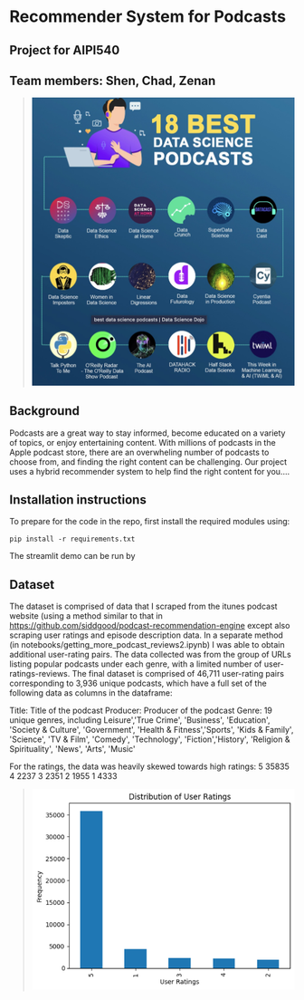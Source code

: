 # Recommender System for Podcasts
## Project for AIPI540
## Team members: Shen, Chad, Zenan

>![img.jpg](assets/bestdspods.jpg)

## Background
Podcasts are a great way to stay informed, become educated on a variety of topics, or enjoy entertaining content. With millions of podcasts in the Apple podcast store, there are an overwheling number of podcasts to choose from, and finding the right content can be challenging. Our project uses a hybrid recommender system to help find the right content for you....

## Installation instructions

To prepare for the code in the repo, first install the required modules using:

```
pip install -r requirements.txt
```

The streamlit demo can be run by

## Dataset
The dataset is comprised of data that I scraped from the itunes podcast website (using a method similar to that in https://github.com/siddgood/podcast-recommendation-engine except also scraping user ratings and episode description data. In a separate method (in notebooks/getting_more_podcast_reviews2.ipynb) I was able to obtain additional user-rating pairs. The data collected was from the group of URLs listing popular podcasts under each genre, with a limited number of user-ratings-reviews. The final dataset is comprised of 46,711 user-rating pairs corresponding to 3,936 unique podcasts, which have a full set of the following data as columns in the dataframe:

Title: Title of the podcast
Producer: Producer of the podcast
Genre: 19 unique genres, including 
    Leisure','True Crime', 'Business', 'Education', 'Society & Culture', 'Government', 'Health & Fitness','Sports', 'Kids & Family', 'Science', 'TV & Film', 'Comedy', 'Technology', 'Fiction','History', 'Religion & Spirituality', 'News', 'Arts', 'Music'

For the ratings, the data was heavily skewed towards high ratings:
    5    35835
    4     2237
    3     2351
    2     1955
    1     4333

>![img.png](assets/user_ratings_podcasts.png)
